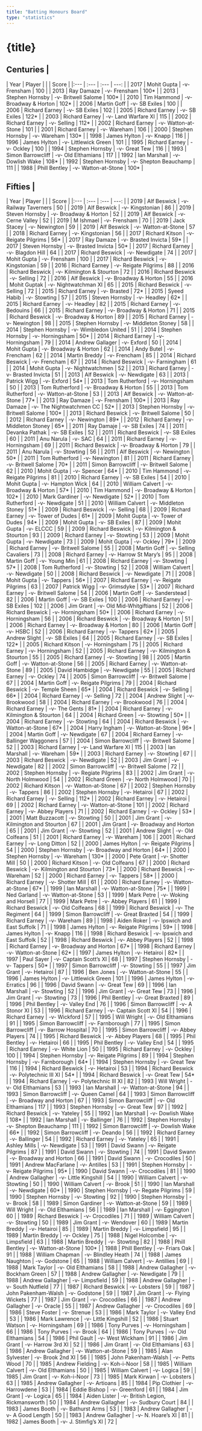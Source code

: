 ```yaml
---
title: "Batting Honours Board"
type: "statistics"
---
```

# {title}

## Centuries |

| Year | Player |  |  | Score |
|:--- | :--- | :--- | ---: |
| 2017 | Mohit Gupta | -v- Frensham | 100 |
| 2013 | Ray Damaze | -v- Frensham | 100* |
| 2013 | Stephen Hornsby | -v- Britwell Salome | 100* |
| 2010 | Tim Hammond | -v- Broadway & Horton | 102* |
| 2006 | Martin Goff | -v- SB Exiles | 100 |
| 2006 | Richard Earney | -v- SB Exiles | 102 |
| 2005 | Richard Earney | -v- SB Exiles | 122* |
| 2003 | Richard Earney | -v- Land Warfare XI | 115 |
| 2002 | Richard Earney | -v- Selling | 112* |
| 2002 | Richard Earney | -v- Watton-at-Stone | 101 |
| 2001 | Richard Earney | -v- Wareham | 106 |
| 2000 | Stephen Hornsby | -v- Wareham | 130* |
| 1998 | James Hylton | -v- Knapp | 116 |
| 1996 | James Hylton | -v- Littlewick Green | 101 |
| 1995 | Richard Earney | -v- Ockley | 100 |
| 1994 | Stephen Hornsby | -v- Great Tew | 116 |
| 1993 | Simon Barrowcliff | -v- Old Elthamians | 117 |
| 1992 | Ian Marshall | -v- Dowlish Wake | 108* |
| 1992 | Stephen Hornsby | -v- Shepton Beauchamp | 111 |
| 1988 | Phill Bentley | -v- Watton-at-Stone | 100* |

## Fifties |

| Year | Player |  |  | Score |
|:--- | :--- | :--- | ---: |
| 2019 | Alf Beswick | -v- Railway Taverners | 50 |
| 2019 | Alf Beswick | -v- Kingstonian | 86 |
| 2019 | Steven Hornsby | -v- Broadway & Horton | 52 |
| 2019 | Alf Beswick | -v- Cerne Valley | 52 |
| 2019 | M Ishmael | -v- Frensham | 70 |
| 2019 | Jack Stacey | -v- Newington | 59 |
| 2019 | Alf Beswick | -v- Watton-at-Stone | 57 |
| 2018 | Richard Earney | -v- Kingstonian | 56 |
| 2017 | Richard Kitson | -v- Reigate Pilgrims | 56* |
| 2017 | Ray Damaze | -v- Brasted Invicta | 59* |
| 2017 | Steven Hornsby | -v- Brasted Invicta | 50* |
| 2017 | Richard Earney | -v- Blagdon Hill | 64 |
| 2017 | Richard Beswick | -v- Newdigate | 74 |
| 2017 | Mohit Gupta | -v- Frensham | 100 |
| 2017 | Richard Beswick | -v- Kingstonian | 59 |
| 2016 | Richard Earney | -v- Reigate Pilgrims | 88 |
| 2016 | Richard Beswick | -v- Kilmington & Stourton | 72 |
| 2016 | Richard Beswick | -v- Selling | 72 |
| 2016 | Alf Beswick | -v- Broadway & Horton | 55 |
| 2016 | Mohit Guptak | -v- Nightwatchman XI | 65 |
| 2015 | Richard Beswick | -v- Selling | 72 |
| 2015 | Richard Earney | -v- Brasted | 72* |
| 2015 | Syeed Habib | -v- Stowting | 57 |
| 2015 | Steven Hornsby | -v- Headley | 62* |
| 2015 | Richard Earney | -v- Headley | 82 |
| 2015 | Richard Earney | -v- Bedouins | 66 |
| 2015 | Richard Earney | -v- Broadway & Horton | 71 |
| 2015 | Richard Beswick | -v- Broadway & Horton | 89 |
| 2015 | Richard Earney | -v- Newington | 98 |
| 2015 | Stephen Hornsby | -v- Middleton Stoney | 58 |
| 2014 | Stephen Hornsby | -v- Wimbledon United | 51 |
| 2014 | Stephen Hornsby | -v- Horningsham | 50* |
| 2014 | Richard Earney | -v- Horningsham | 79 |
| 2014 | Andrew Gallager | -v- Exford | 50 |
| 2014 | Mohit Gupta | -v- Broadway & Horton | 62 |
| 2014 | Andy Butel | -v- Frencham | 62 |
| 2014 | Martin Breddy | -v- Frencham | 85 |
| 2014 | Richard Beswick | -v- Frencham | 67 |
| 2014 | Richard Beswick | -v- Farningham | 61 |
| 2014 | Mohit Gupta | -v- Nightwatchmen | 52 |
| 2013 | Richard Earney | -v- Brasted Invicta | 51 |
| 2013 | Alf Beswick | -v- Newdigate | 63 |
| 2013 | Patrick Wigg | -v- Exford | 54* |
| 2013 | Tom Rutherford | -v- Horningsham | 50 |
| 2013 | Tom Rutherford | -v- Broadway & Horton | 55 |
| 2013 | Tom Rutherford | -v- Watton-at-Stone | 53 |
| 2013 | Alf Beswick | -v- Watton-at-Stone | 77* |
| 2013 | Ray Damaze | -v- Frensham | 100* |
| 2013 | Ray Damaze | -v- The Nightwatchmen CC | 52* |
| 2013 | Stephen Hornsby | -v- Britwell Salome | 100* |
| 2013 | Richard Beswick | -v- Britwell Salome | 50 |
| 2012 | Richard Earney | -v- Newington | 89* |
| 2012 | Richard Earney | -v- Middleton Stoney | 65* |
| 2011 | Ray Damaje | -v- SB Exiles | 74 |
| 2011 | Devanka Pathak | -v- SB Exiles | 52 |
| 2011 | Richard Beswick | -v- SB Exiles | 60 |
| 2011 | Anu Narula | -v- SAC | 64 |
| 2011 | Richard Earney | -v- Horningsham | 69 |
| 2011 | Richard Beswick | -v- Broadway & Horton | 79 |
| 2011 | Anu Narula | -v- Stowting | 56 |
| 2011 | Alf Beswick | -v- Newington | 50* |
| 2011 | Tom Rutherford | -v- Newington | 81 |
| 2011 | Richard Earney | -v- Britwell Salome | 70* |
| 2011 | Simon Barrowcliff | -v- Britwell Salome | 62 |
| 2010 | Mohit Gupta | -v- Spencer | 64* |
| 2010 | Tim Hammond | -v- Reigate Pilgrims | 81 |
| 2010 | Richard Earney | -v- SB Exiles | 54 |
| 2010 | Mohit Gupta | -v- Hampton Wick | 64 |
| 2010 | William Calvert | -v- Broadway & Horton | 57* |
| 2010 | Tim Hammond | -v- Broadway & Horton | 102* |
| 2010 | Mark Gardiner | -v- Newdigate | 52* |
| 2010 | Tom Rutherford | -v- Newdigate | 51 |
| 2010 | William Calvert | -v- Middleton Stoney | 51* |
| 2009 | Richard Beswick | -v- Selling | 68 |
| 2009 | Richard Earney | -v- Tower of Dudes | 61* |
| 2009 | Mohit Gupta | -v- Tower of Dudes | 94* |
| 2009 | Mohit Gupta | -v- SB Exiles | 87 |
| 2009 | Mohit Gupta | -v- ELCCC | 59 |
| 2009 | Richard Beswick | -v- Kilmington & Stourton | 93 |
| 2009 | Richard Earney | -v- Stowting | 53 |
| 2009 | Mohit Gupta | -v- Newdigate | 73 |
| 2009 | Mohit Gupta | -v- Ockley | 79* |
| 2009 | Richard Earney | -v- Britwell Salome | 55 |
| 2008 | Martin Goff | -v- Selling Cavaliers | 73 |
| 2008 | Richard Earney | -v- Harrow St Mary’s | 95 |
| 2008 | Martin Goff | -v- Young Min | 61 |
| 2008 | Richard Earney | -v- Stowting | 57* |
| 2008 | Tom Rutherford | -v- Stowting | 52 |
| 2008 | William Calvert | -v- Newdigate | 50 |
| 2008 | Richard Beswick | -v- Newdigate | 71 |
| 2008 | Mohit Gupta | -v- Tappers | 56* |
| 2007 | Richard Earney | -v- Reigate Pilgrims | 63 |
| 2007 | Patrick Wigg | -v- Grimsdyke | 53* |
| 2007 | Richard Earney | -v- Britwell Salome | 54 |
| 2006 | Martin Goff | -v- Sanderstead | 82 |
| 2006 | Martin Goff | -v- SB Exiles | 100 |
| 2006 | Richard Earney | -v- SB Exiles | 102 |
| 2006 | Jim Grant | -v- Old Mid-Whitgiftians | 52 |
| 2006 | Richard Beswick | -v- Horningsham | 50* |
| 2006 | Richard Earney | -v- Horningsham | 56 |
| 2006 | Richard Beswick | -v- Broadway & Horton | 51 |
| 2006 | Richard Earney | -v- Broadway & Horton | 80 |
| 2006 | Martin Goff | -v- HSBC | 52 |
| 2006 | Richard Earney | -v- Tappers | 62* |
| 2005 | Andrew Slight | -v- SB Exiles | 64 |
| 2005 | Richard Earney | -v- SB Exiles | 122* |
| 2005 | Richard Kitson | -v- Horningsham | 75 |
| 2005 | Richard Earney | -v- Horningsham | 52 |
| 2005 | Richard Earney | -v- Kilmington & Stourton | 55 |
| 2005 | Richard Earney | -v- Stowting | 98 |
| 2005 | Martin Goff | -v- Watton-at-Stone | 56 |
| 2005 | Richard Earney | -v- Watton-at-Stone | 89 |
| 2005 | David Hambidge | -v- Newdigate | 55 |
| 2005 | Richard Earney | -v- Ockley | 74 |
| 2005 | Simon Barrowcliff | -v- Britwell Salome | 67 |
| 2004 | Martin Goff | -v- Reigate Pilgrims | 79 |
| 2004 | Richard Beswick | -v- Temple Sheen | 65* |
| 2004 | Richard Beswick | -v- Selling | 66* |
| 2004 | Richard Earney | -v- Selling | 72 |
| 2004 | Andrew Slight | -v- Brookwood | 58 |
| 2004 | Richard Earney | -v- Brookwood | 76 |
| 2004 | Richard Earney | -v- The Gents | 81* |
| 2004 | Richard Earney | -v- Kilmington & Stourton | 64 |
| 2004 | Richard Green | -v- Stowting | 50* |
| 2004 | Richard Earney | -v- Stowting | 64 |
| 2004 | Richard Beswick | -v- Watton-at-Stone | 67* |
| 2004 | Harry Ingham | -v- Watton-at-Stone | 96* |
| 2004 | Martin Goff | -v- Newdigate | 67 |
| 2004 | Richard Earney | -v- Ballinger Waggoners | 57 |
| 2004 | Simon Barrowcliff | -v- Britwell Salome | 52 |
| 2003 | Richard Earney | -v- Land Warfare XI | 115 |
| 2003 | Ian Marshall | -v- Wareham | 59* |
| 2003 | Richard Earney | -v- Stowting | 67 |
| 2003 | Richard Beswick | -v- Newdigate | 52 |
| 2003 | Jim Grant | -v- Newdigate | 82 |
| 2002 | Simon Barrowcliff | -v- Britwell Salome | 72 |
| 2002 | Stephen Hornsby | -v- Regiate Pilgrims | 83 |
| 2002 | Jim Grant | -v- North Holmwood | 54 |
| 2002 | Richard Green | -v- North Holmwood | 70 |
| 2002 | Richard Kitson | -v- Watton-at-Stone | 67 |
| 2002 | Stephen Hornsby | -v- Tappers | 86 |
| 2002 | Stephen Hornsby | -v- Hetairoi | 67 |
| 2002 | Richard Earney | -v- Selling | 112* |
| 2002 | Richard Earney | -v- Hetairoi | 69 |
| 2002 | Richard Earney | -v- Watton-at-Stone | 101 |
| 2002 | Richard Earney | -v- Abbey Players | 71 |
| 2002 | Richard Earney | -v- Ockley | 53* |
| 2001 | Matt Buzzacott | -v- Stowting | 50 |
| 2001 | Jim Grant | -v- Kilmington and Stourton | 67 |
| 2001 | Jim Grant | -v- Broadway and Horton | 65 |
| 2001 | Jim Grant | -v- Stowting | 52 |
| 2001 | Andrew Slight | -v- Old Colfeans | 51 |
| 2001 | Richard Earney | -v- Wareham | 106 |
| 2001 | Richard Earney | -v- Long Ditton | 52 |
| 2000 | James Hylton | -v- Reigate Pilgrims | 54 |
| 2000 | Stephen Hornsby | -v- Broadway and Horton | 64* |
| 2000 | Stephen Hornsby | -v- Wareham | 130* |
| 2000 | Pete Grant | -v- Shotter Mill | 50 |
| 2000 | Richard Kitson | -v- Old Colfeans | 67 |
| 2000 | Richard Beswick | -v- Kilmington and Stourton | 73* |
| 2000 | Richard Beswick | -v- Wareham | 52 |
| 2000 | Richard Earney | -v- Tappers | 58* |
| 2000 | Richard Earney | -v- Shotter Mill | 61 |
| 2000 | Richard Earney | -v- Watton-at-Stone | 67* |
| 1999 | Ian Marshall | -v- Watton-at-Stone | 75* |
| 1999 | Ned Garland | -v- Watton-at-Stone | 53 |
| 1999 | Mark Petre | -v- Woking and Horsell | 77 |
| 1999 | Mark Petre | -v- Abbey Players | 61 |
| 1999 | Richard Beswick | -v- Old Colfeans | 68 |
| 1999 | Richard Beswick | -v- The Regiment | 64 |
| 1999 | Simon Barrowcliff | -v- Great Braxted | 54 |
| 1999 | Richard Earney | -v- Wareham | 89 |
| 1998 | Aiden Roker | -v- Ipswich and East Suffolk | 71 |
| 1998 | James Hylton | -v- Reigate Pilgrims | 59* |
| 1998 | James Hylton | -v- Knapp | 116 |
| 1998 | Richard Beswick | -v- Ipswich and East Suffolk | 52 |
| 1998 | Richard Beswick | -v- Abbey Players | 52 |
| 1998 | Richard Earney | -v- Broadway and Horton | 67* |
| 1998 | Richard Earney | -v- Watton-at-Stone | 62* |
| 1997 | James Hylton | -v- Hetairoi | 82* |
| 1997 | Paul Sayer | -v- Captain Scott’s XI | 68 |
| 1997 | Stephen Hornsby | -v- Tappers | 50* |
| 1997 | Simon Barrowcliff | -v- Stowting | 55 |
| 1997 | Jim Grant | -v- Hetairoi | 87 |
| 1996 | Ben Jones | -v- Watton-at-Stone | 55 |
| 1996 | James Hylton | -v- Littlewick Green | 101 |
| 1996 | James Hylton | -v- Erratics | 96 |
| 1996 | David Swann | -v- Great Tew | 69 |
| 1996 | Ian Marshall | -v- Stowting | 52 |
| 1996 | Jim Grant | -v- Great Tew | 73 |
| 1996 | Jim Grant | -v- Stowting | 73 |
| 1996 | Phil Bentley | -v- Great Braxted | 89 |
| 1996 | Phil Bentley | -v- Valley End | 76 |
| 1996 | Simon Barrowcliff | -v- A Stonor XI | 53 |
| 1996 | Richard Earney | -v- Captain Scott XI | 54 |
| 1996 | Richard Earney | -v- Wickford | 57 |
| 1995 | Will Wright | -v- Old Elthamians | 91 |
| 1995 | Simon Barrowcliff | -v- Farnborough | 77 |
| 1995 | Simon Barrowcliff | -v- Barrow Hospital | 70 |
| 1995 | Simon Barrowcliff | -v- Abbey Players | 74 |
| 1995 | Richard Beswick | -v- Abbey Players | 68 |
| 1995 | Phil Bentley | -v- Hetairoi | 66 |
| 1995 | Phil Bentley | -v- Valley End | 54 |
| 1995 | Richard Earney | -v- White Lion | 50 |
| 1995 | Richard Earney | -v- Ockley | 100 |
| 1994 | Stephen Hornsby | -v- Reigate Pilgrims | 89 |
| 1994 | Stephen Hornsby | -v- Farnborough | 64* |
| 1994 | Stephen Hornsby | -v- Great Tew | 116 |
| 1994 | Richard Beswick | -v- Hetairoi | 53 |
| 1994 | Richard Beswick | -v- Polytechnic III XI | 54* |
| 1994 | Richard Beswick | -v- Great Tew | 54* |
| 1994 | Richard Earney | -v- Polytechnic III XI | 82 |
| 1993 | Will Wright | -v- Old Elthamians | 53 |
| 1993 | Ian Marshall | -v- Watton-at-Stone | 94 |
| 1993 | Simon Barrowcliff | -v- Queen Camel | 64 |
| 1993 | Simon Barrowcliff | -v- Broadway and Horton | 67 |
| 1993 | Simon Barrowcliff | -v- Old Elthamians | 117 |
| 1993 | Stephen Hornsby | -v- Great Tew | 97 |
| 1992 | Richard Beswick | -v- Yateley | 55 |
| 1992 | Ian Marshall | -v- Dowlish Wake | 108* |
| 1992 | Ian Marshall | -v- Ballinger | 76 |
| 1992 | Stephen Hornsby | -v- Shepton Beauchamp | 111 |
| 1992 | Simon Barrowcliff | -v- Dowlish Wake | 66* |
| 1992 | Simon Barrowcliff | -v- Deando | 56 |
| 1992 | Richard Earney | -v- Ballinger | 54 |
| 1992 | Richard Earney | -v- Yateley | 65 |
| 1991 | Ashley Mills | -v- Newdigate | 53 |
| 1991 | David Swann | -v- Reigate Pilgrims | 87 |
| 1991 | David Swann | -v- Stowting | 74 |
| 1991 | David Swann | -v- Broadway and Horton | 66 |
| 1991 | David Swann | -v- Crocodiles | 50 |
| 1991 | Andrew MacFarlane | -v- Antilles | 53 |
| 1991 | Stephen Hornsby | -v- Reigate Pilgrims | 95* |
| 1990 | David Swann | -v- Crocodiles | 81 |
| 1990 | Andrew Gallagher | -v- Little Kingshill | 54 |
| 1990 | William Calvert | -v- Stowting | 50 |
| 1990 | William Calvert | -v- Brook | 51 |
| 1990 | Ian Marshall | -v- Newdigate | 60* |
| 1990 | Stephen Hornsby | -v- Regate Pilgrims | 59 |
| 1990 | Stephen Hornsby | -v- Stowting | 92 |
| 1990 | Stephen Hornsby | -v- Brook | 58 |
| 1989 | Simon Gardiner | -v- Watton-at-Stone | 59 |
| 1989 | Will Wright | -v- Old Elthamians | 56 |
| 1989 | Ian Marshall | -v- Eggington | 60 |
| 1989 | Richard Beswick | -v- Crocodiles | 71 |
| 1989 | William Calvert | -v- Stowting | 50 |
| 1989 | Jim Grant | -v- Wendover | 60 |
| 1989 | Martin Breddy | -v- Hetairoi | 85 |
| 1989 | Martin Breddy | -v- Limpsfield | 95 |
| 1989 | Martin Breddy | -v- Ockley | 75 |
| 1988 | Nigel Holcombe | -v- Limpsfield | 63 |
| 1988 | Martin Breddy | -v- Stowting | 82 |
| 1988 | Phill Bentley | -v- Watton-at-Stone | 100* |
| 1988 | Phill Bentley | -v- Friars Oak | 91 |
| 1988 | William Chapman | -v- Blindley Heath | 74 |
| 1988 | James Naughton | -v- Godstone | 65 |
| 1988 | William Calvert | -v- Antillies | 69 |
| 1988 | Mark Taylor | -v- Old Elthamians | 58 |
| 1988 | Andrew Gallagher | -v- Bockham Green | 57 |
| 1988 | Andrew Gallagher | -v- Newdigate | 79 |
| 1988 | Andrew Gallagher | -v- Limpsfield | 59 |
| 1988 | Andrew Gallagher | -v- South Nutfield | 77 |
| 1987 | Richard Beswick | -v- Lobsters | 59 |
| 1987 | John Pakenham-Walsh | -v- Godstone | 59 |
| 1987 | Jim Grant | -v- Flying Wickets | 77 |
| 1987 | Jim Grant | -v- Crocodiles | 66 |
| 1987 | Andrew Gallagher | -v- Oracle | 55 |
| 1987 | Andrew Gallagher | -v- Crocodiles | 69 |
| 1986 | Steve Foster | -v- Strenue | 53 |
| 1986 | Mark Taylor | -v- Valley End | 53 |
| 1986 | Mark Lawrence | -v- Little Kingshill | 52 |
| 1986 | Stuart Watson | -v- Horningsham | 69 |
| 1986 | Tony Purves | -v- Horningsham | 66 |
| 1986 | Tony Purves | -v- Brook | 64 |
| 1986 | Tony Purves | -v- Old Elthamians | 54 |
| 1986 | Phil Gault | -v- West Wickham | 91 |
| 1986 | Jim Grant | -v- Harrow 3rd XI | 52 |
| 1986 | Jim Grant | -v- Old Elthamians | 63 |
| 1986 | Andrew Gallagher | -v- Watton-at-Stone | 59 |
| 1985 | Alan Sylvester | -v- Brook 2nd XI | 56 |
| 1985 | John Pakenham-Walsh | -v- Petts Wood | 70 |
| 1985 | Andrew Fielding | -v- Koh-i-Noor | 58 |
| 1985 | William Calvert  | -v- Old Elthamians | 50 |
| 1985 | William Calvert | -v- Logica | 59 |
| 1985 | Jim Grant | -v- Koh-i-Noor | 73 |
| 1985 | Mark Kirwan | -v- Lobsters | 63 |
| 1985 | Andrew Gallagher | -v- Artioans | 85 |
| 1984 | Pip Clothier | -v- Harrowdene | 53 |
| 1984 | Eddie Bishop | -v- Greenford | 61 |
| 1984 | Jim Grant | -v- Logica | 65 |
| 1984 | Aiden Lister | -v- British Legion, Rickmansworth | 50 |
| 1984 | Andrew Gallagher | -v- Sudbury Court | 84 |
| 1983 | James Booth | -v- Bathurst Arms | 53 |
| 1983 | Andrew Gallagher | -v- A Good Length | 50 |
| 1983 | Andrew Gallagher | -v- N. Hoare’s XI | 81 |
| 1982 | James Booth | -v- J. Stimfig’s XI | 72 |